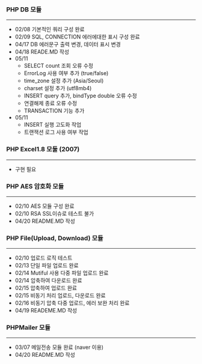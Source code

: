 ### PHP DB 모듈 
- - -
- 02/08 기본적인 쿼리 구성 완료 
- 02/09 SQL, CONNECTION 에러에대한 표시 구성 완료
- 04/17 DB 에러문구 출력 변경, 데이터 표시 변경 
- 04/18 READE.MD 작성
- 05/11  
    - SELECT count 조회 오류 수정
    - ErrorLog 사용 여부 추가 (true/false)
    - time_zone 설정 추가 (Asia/Seoul)
    - charset 설정 추가 (utf8mb4)
    - INSERT query 추가, bindType double 오류 수정
    - 연결해제 종료 오류 수정
    - TRANSACTION 기능 추가
- 05/11 
    - INSERT 실행 고도화 작업
    - 트랜잭션 로그 사용 여부 작업
### PHP Excel1.8 모둘 (2007)
- - -
- 구현 필요

### PHP AES 암호화 모듈
- - - 
- 02/10 AES 모듈 구성 완료
- 02/10 RSA SSL이슈로 테스트 불가
- 04/20 README.MD 작성

### PHP File(Upload, Download) 모듈 
- - - 
- 02/10 업로드 로직 테스트
- 02/13 단일 파일 업로드 완료
- 02/14 Mutiful 사용 다중 파일 업로드 완료
- 02/14 압축하여 다운로드 완료
- 02/15 압축하여 업로드 완료
- 02/15 비동기 처리 업로드, 다운로드 완료
- 02/16 비동기 압축 다중 업로드, 에러 보완 처리 완료
- 04/19 READEME.MD 작성

### PHPMailer 모듈
- - - 
- 03/07 메일전송 모듈 완료 (naver 이용)
- 04/20 README.MD 작성